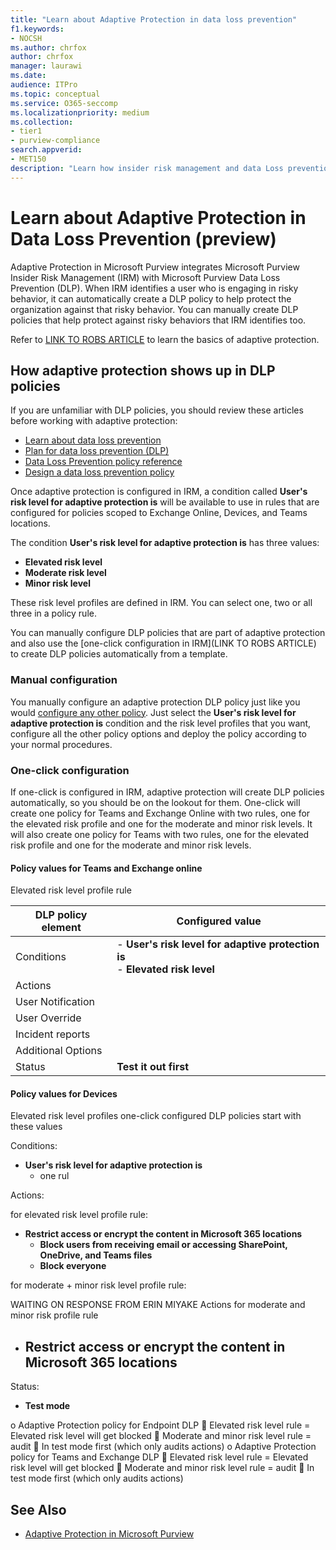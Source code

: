 ```yaml
---
title: "Learn about Adaptive Protection in data loss prevention"
f1.keywords:
- NOCSH
ms.author: chrfox
author: chrfox
manager: laurawi
ms.date:
audience: ITPro
ms.topic: conceptual
ms.service: O365-seccomp
ms.localizationpriority: medium
ms.collection:
- tier1
- purview-compliance
search.appverid:
- MET150
description: "Learn how insider risk management and data Loss prevention work together to dynamically protect your organization from risky user activities."
---
```


# Learn about Adaptive Protection in Data Loss Prevention (preview)

Adaptive Protection in Microsoft Purview integrates Microsoft Purview Insider Risk Management (IRM) with Microsoft Purview Data Loss Prevention (DLP). When IRM identifies a user who is engaging in risky behavior, it can automatically create a DLP policy to help protect the organization against that risky behavior. You can manually create DLP policies that help protect against risky behaviors that IRM identifies too.

Refer to [LINK TO ROBS ARTICLE](blah.md) to learn the basics of adaptive protection.

## How adaptive protection shows up in DLP policies

If you are unfamiliar with DLP policies, you should review these articles before working with adaptive protection:

- [Learn about data loss prevention](dlp-learn-about-dlp.md)
- [Plan for data loss prevention (DLP)](dlp-overview-plan-for-dlp.md)
- [Data Loss Prevention policy reference](dlp-policy-reference.md)
- [Design a data loss prevention policy](dlp-policy-design.md)

Once adaptive protection is configured in IRM, a condition called **User's risk level for adaptive protection is** will be available to use in rules that are configured for policies scoped to Exchange Online, Devices, and Teams locations.

The condition **User's risk level for adaptive protection is** has three values: 

- **Elevated risk level**
- **Moderate risk level**
- **Minor risk level**

These risk level profiles are defined in IRM. You can select one, two or all three in a policy rule.  

You can manually configure DLP policies that are part of adaptive protection and also use the [one-click configuration in IRM](LINK TO ROBS ARTICLE) to create DLP policies automatically from a template. 

### Manual configuration

You manually configure an adaptive protection DLP policy just like you would [configure any other policy](create-test-tune-dlp-policy.md). Just select the **User's risk level for adaptive protection is** condition and the risk level profiles that you want, configure all the other policy options and deploy the policy according to your normal procedures.

### One-click configuration

If one-click is configured in IRM, adaptive protection will create DLP policies automatically, so you should be on the lookout for them. One-click will create one policy for Teams and Exchange Online with two rules, one for the elevated risk profile and one for the moderate and minor risk levels. It will also create one policy for Teams with two rules, one for the elevated risk profile and one for the moderate and minor risk levels.

#### Policy values for Teams and Exchange online

Elevated risk level profile rule

|DLP policy element  |Configured value  |
|---------|---------|
|Conditions     |- **User's risk level for adaptive protection is** </br> - **Elevated risk level**         |
|Actions     |         |
|User Notification     |         |
|User Override     |         |
|Incident reports     |         |
|Additional Options    |         |
|Status     |**Test it out first**        |



#### Policy values for Devices

 

Elevated risk level profiles one-click configured DLP policies start with these values

Conditions:

- **User's risk level for adaptive protection is** 
    - one rul

Actions: 

for elevated risk level profile rule:

- **Restrict access or encrypt the content in Microsoft 365 locations**
    - **Block users from receiving email or accessing SharePoint, OneDrive, and Teams files**
    - **Block everyone**

for moderate + minor risk level profile rule:

WAITING ON RESPONSE FROM ERIN MIYAKE Actions for moderate and minor risk profile rule

- **Restrict access or encrypt the content in Microsoft 365 locations**
    - 


Status:

- **Test mode**

o	Adaptive Protection policy for Endpoint DLP
	Elevated risk level rule = Elevated risk level will get blocked
	Moderate and minor risk level rule = audit
	In test mode first (which only audits actions)
o	Adaptive Protection policy for Teams and Exchange DLP 
	Elevated risk level rule = Elevated risk level will get blocked
	Moderate and minor risk level rule = audit
	In test mode first (which only audits actions)



## See Also

- [Adaptive Protection in Microsoft Purview](dlp-policy-reference.md#adaptive-protection-in-microsoft-purview)